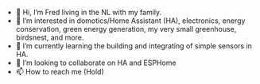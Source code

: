 - 👋 Hi, I’m Fred living in the NL with my family. 
- 👀 I’m interested in domotics/Home Assistant (HA), electronics, energy conservation, green energy generation, my very small greenhouse, birdsnest, and more.
- 🌱 I’m currently learning the building and integrating of simple sensors in HA.
- 💞️ I’m looking to collaborate on HA and ESPHome
- 📫 How to reach me (Hold)
